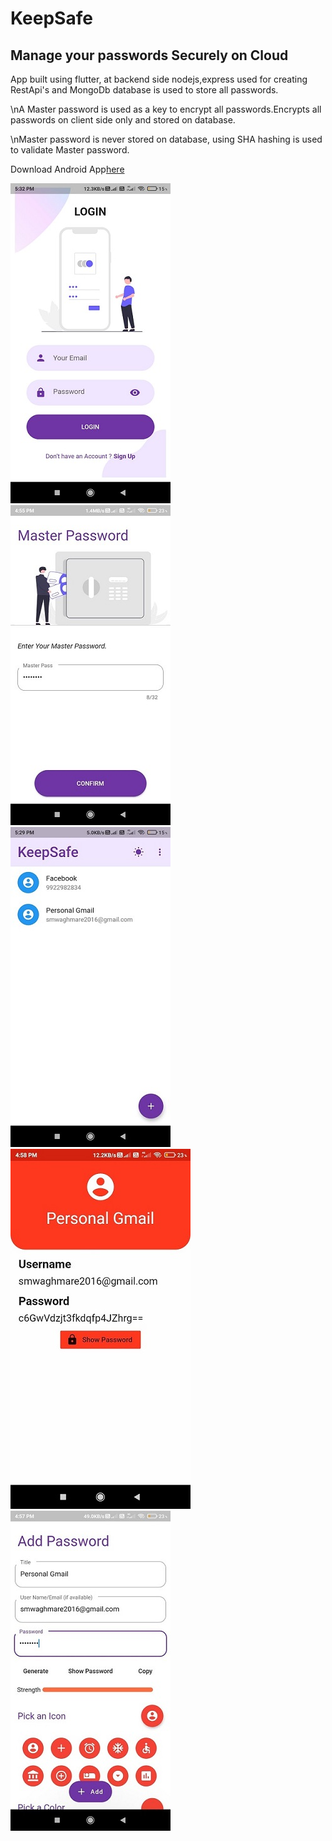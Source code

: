 # KeepSafe
## Manage your passwords Securely on Cloud

App built using flutter, at backend side nodejs,express used for creating RestApi's and MongoDb database is used to store all passwords.

\nA Master password is used as a key to encrypt all passwords.Encrypts all passwords on client side only and stored on database.

\nMaster password is never stored on database, using SHA hashing is used to validate Master password.

Download Android App[here](https://github.com/saurabh-m-w/PasswordManager/raw/main/KeepSafeApp.apk)



![Screenshot](Screenshots/screenshot1.jpeg)
![Screenshot](Screenshots/screenshot2.jpeg)
![Screenshot](Screenshots/screenshot3.jpeg)
![Screenshot](Screenshots/screenshot4.jpeg)
![Screenshot](Screenshots/screenshot5.jpeg)


